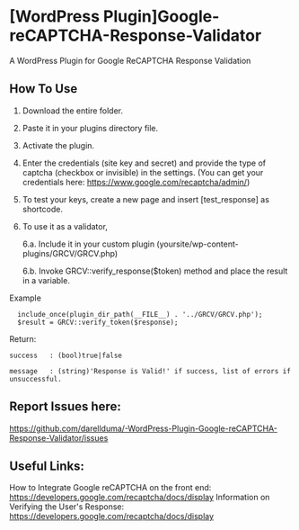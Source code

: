 # [WordPress Plugin]Google-reCAPTCHA-Response-Validator
A WordPress Plugin for Google ReCAPTCHA Response Validation

## How To Use
1. Download the entire folder.
2. Paste it in your plugins directory file.
3. Activate the plugin.
4. Enter the credentials (site key and secret) and provide the type of captcha (checkbox or invisible) in the settings. (You can get your credentials here: https://www.google.com/recaptcha/admin/)
5. To test your keys, create a new page and insert [test_response] as shortcode.
6. To use it as a validator, 
    
    6.a. Include it in your custom plugin (yoursite/wp-content-plugins/GRCV/GRCV.php)
    
    6.b. Invoke GRCV::verify_response($token) method and place the result in a variable.
  
  Example
  ```
    include_once(plugin_dir_path(__FILE__) . '../GRCV/GRCV.php');
    $result = GRCV::verify_token($response);
  ```
  Return:
    
    success   : (bool)true|false
    
    message   : (string)'Response is Valid!' if success, list of errors if unsuccessful.

## Report Issues here: 
https://github.com/darellduma/-WordPress-Plugin-Google-reCAPTCHA-Response-Validator/issues

## Useful Links:
How to Integrate Google reCAPTCHA on the front end: https://developers.google.com/recaptcha/docs/display
Information on Verifying the User's Response: https://developers.google.com/recaptcha/docs/display
